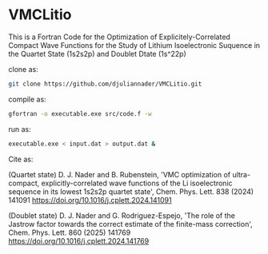 # VMCLitio

This is a Fortran Code for the Optimization of Explicitely-Correlated Compact Wave Functions for the Study of Lithium Isoelectronic Suquence in the Quartet State (1s2s2p) and Doublet Dtate (1s^22p)


clone as:

```bash
git clone https://github.com/djuliannader/VMCLitio.git
```



compile as:

```bash
gfortran -o executable.exe src/code.f -w
```


run as:

```bash
executable.exe < input.dat > output.dat &
```

Cite as:


(Quartet state)
D. J. Nader and B. Rubenstein, 'VMC optimization of ultra-compact, explicitly-correlated wave functions of
the Li isoelectronic sequence in its lowest 1s2s2p quartet state', Chem. Phys. Lett. 838 (2024) 141091
https://doi.org/10.1016/j.cplett.2024.141091

(Doublet state)
D. J. Nader and G. Rodriguez-Espejo, 'The role of the Jastrow factor towards the correct estimate of the finite-mass
correction', Chem. Phys. Lett. 860 (2025) 141769
https://doi.org/10.1016/j.cplett.2024.141769


